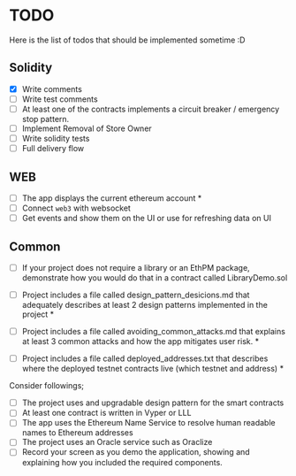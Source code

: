 # TODO

Here is the list of todos that should be implemented sometime :D

## Solidity

* [x] Write comments
* [ ] Write test comments
* [ ] At least one of the contracts implements a circuit breaker / emergency stop pattern.
* [ ] Implement Removal of Store Owner
* [ ] Write solidity tests
* [ ] Full delivery flow

## WEB

* [ ] The app displays the current ethereum account *
* [ ] Connect `web3` with websocket
* [ ] Get events and show them on the UI or use for refreshing data on UI

## Common

* [ ] If your project does not require a library or an EthPM package, demonstrate how you would do that in a contract called LibraryDemo.sol

* [ ] Project includes a file called design_pattern_desicions.md that adequately describes at least 2 design patterns implemented in the project *
* [ ] Project includes a file called avoiding_common_attacks.md that explains at least 3 common attacks and how the app mitigates user risk. *
* [ ] Project includes a file called deployed_addresses.txt that describes where the deployed testnet contracts live (which testnet and address) *

Consider followings;

* [ ] The project uses and upgradable design pattern for the smart contracts
* [ ] At least one contract is written in Vyper or LLL
* [ ] The app uses the Ethereum Name Service to resolve human readable names to Ethereum addresses
* [ ] The project uses an Oracle service such as Oraclize
* [ ] Record your screen as you demo the application, showing and explaining how you included the required components.
